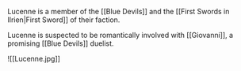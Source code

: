 Lucenne is a member of the [[Blue Devils]] and the [[First Swords in Ilrien|First Sword]] of their faction.

Lucenne is suspected to be romantically involved with [[Giovanni]], a promising [[Blue Devils]] duelist.

![[Lucenne.jpg]]